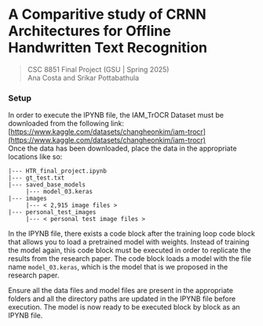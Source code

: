 # A Comparitive study of CRNN Architectures for Offline Handwritten Text Recognition

> CSC 8851 Final Project (GSU | Spring 2025)    
> Ana Costa and Srikar Pottabathula

### Setup
In order to execute the IPYNB file, the IAM_TrOCR Dataset must be downloaded from the following link:
[https://www.kaggle.com/datasets/changheonkim/iam-trocr](https://www.kaggle.com/datasets/changheonkim/iam-trocr)    
Once the data has been downloaded, place the data in the appropriate locations like so:
```
|--- HTR_final_project.ipynb
|--- gt_test.txt
|--- saved_base_models
     |--- model_03.keras
|--- images
     |--- < 2,915 image files >
|--- personal_test_images
     |--- < personal test image files >
```
In the IPYNB file, there exists a code block after the training loop code block that allows you to load a pretrained model with weights.
Instead of training the model again, this code block must be executed in order to replicate the results from the research paper. The code block loads a model with the file name `model_03.keras`, which is the model that is we proposed in the research paper.

Ensure all the data files and model files are present in the appropriate folders and all the directory paths are updated in the IPYNB file before execution.
The model is now ready to be executed block by block as an IPYNB file.
